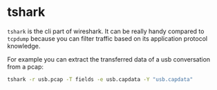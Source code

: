# tshark

`tshark` is the cli part of wireshark. It can be really handy compared to `tcpdump`
because you can filter traffic based on its application protocol knowledge.

For example you can extract the transferred data of a usb conversation from a pcap:

```sh
tshark -r usb.pcap -T fields -e usb.capdata -Y "usb.capdata"
```
